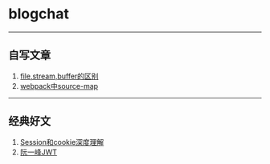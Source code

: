 # blogchat
***
## 自写文章
1. [file,stream,buffer的区别](./1/1.md)
2. [webpack中source-map](./1/2.md)
***
## 经典好文
1. [Session和cookie深度理解](https://www.jianshu.com/p/25802021be63)
2. [阮一峰JWT](https://segmentfault.com/a/1190000017248226)

